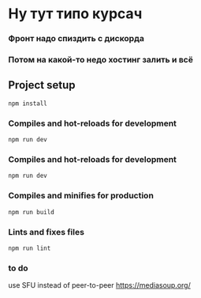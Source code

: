 # Ну тут типо курсач

### Фронт надо спиздить с дискорда
### Потом на какой-то недо хостинг залить и всё

## Project setup
```
npm install
```

### Compiles and hot-reloads for development
```
npm run dev
```

### Compiles and hot-reloads for development
```
npm run dev
```

### Compiles and minifies for production
```
npm run build
```

### Lints and fixes files
```
npm run lint
```

### to do
use SFU instead of peer-to-peer
https://mediasoup.org/